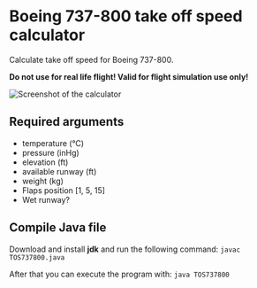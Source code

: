 # Boeing 737-800 take off speed calculator

Calculate take off speed for Boeing 737-800.

__Do not use for real life flight! Valid for flight simulation use only!__

![Screenshot of the calculator](https://github.com/komed3/tos-737-800/blob/main/TOS-737-800.png?raw=true)

## Required arguments

- temperature (°C)
- pressure (inHg)
- elevation (ft)
- available runway (ft)
- weight (kg)
- Flaps position [1, 5, 15]
- Wet runway?

## Compile Java file

Download and install __jdk__ and run the following command: ``javac TOS737800.java``

After that you can execute the program with: ``java TOS737800``
